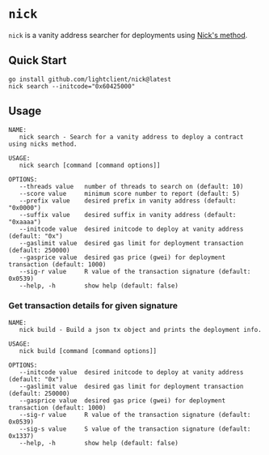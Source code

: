 # `nick`

`nick` is a vanity address searcher for deployments using [Nick's method][nm].

## Quick Start

```
go install github.com/lightclient/nick@latest
nick search --initcode="0x60425000"
```

## Usage

```
NAME:
   nick search - Search for a vanity address to deploy a contract using nicks method.

USAGE:
   nick search [command [command options]]

OPTIONS:
   --threads value   number of threads to search on (default: 10)
   --score value     minimum score number to report (default: 5)
   --prefix value    desired prefix in vanity address (default: "0x0000")
   --suffix value    desired suffix in vanity address (default: "0xaaaa")
   --initcode value  desired initcode to deploy at vanity address (default: "0x")
   --gaslimit value  desired gas limit for deployment transaction (default: 250000)
   --gasprice value  desired gas price (gwei) for deployment transaction (default: 1000)
   --sig-r value     R value of the transaction signature (default: 0x0539)
   --help, -h        show help (default: false)
```

### Get transaction details for given signature

```
NAME:
   nick build - Build a json tx object and prints the deployment info.

USAGE:
   nick build [command [command options]] 

OPTIONS:
   --initcode value  desired initcode to deploy at vanity address (default: "0x")
   --gaslimit value  desired gas limit for deployment transaction (default: 250000)
   --gasprice value  desired gas price (gwei) for deployment transaction (default: 1000)
   --sig-r value     R value of the transaction signature (default: 0x0539)
   --sig-s value     S value of the transaction signature (default: 0x1337)
   --help, -h        show help (default: false)
```

[nm]: https://yamenmerhi.medium.com/nicks-method-ethereum-keyless-execution-168a6659479c
